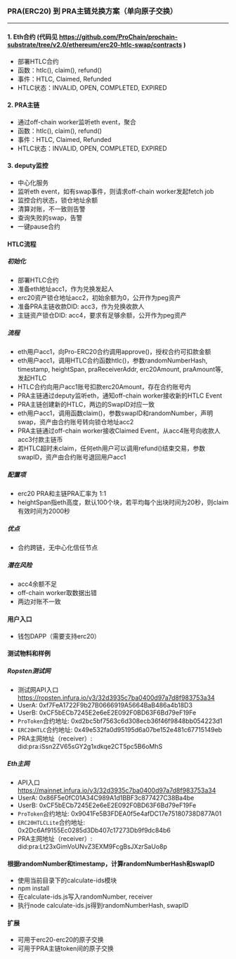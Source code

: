### PRA(ERC20) 到 PRA主链兑换方案（单向原子交换）
---

#### 1. Eth合约 (代码见 https://github.com/ProChain/prochain-substrate/tree/v2.0/ethereum/erc20-htlc-swap/contracts )

- 部署HTLC合约
- 函数：htlc(), claim(), refund()
- 事件：HTLC, Claimed, Refunded
- HTLC状态：INVALID, OPEN, COMPLETED, EXPIRED

#### 2. PRA主链

- 通过off-chain worker监听eth event，聚合
- 函数：htlc(), claim(), refund()
- 事件：HTLC, Claimed, Refunded
- HTLC状态：INVALID, OPEN, COMPLETED, EXPIRED

#### 3. deputy监控

- 中心化服务
- 监听eth event，如有swap事件，则请求off-chain worker发起fetch job
- 监控合约状态，锁仓地址余额
- 清算对账，不一致则告警
- 查询失败的swap，告警
- 一键pause合约

#### HTLC流程

##### 初始化
- 部署HTLC合约
- 准备eth地址acc1，作为兑换发起人
- erc20资产锁仓地址acc2，初始余额为0，公开作为peg资产
- 准备PRA主链收款DID: acc3，作为兑换收款人
- 主链资产锁仓DID: acc4，要求有足够余额，公开作为peg资产

##### 流程
- eth用户acc1，向Pro-ERC20合约调用approve()，授权合约可扣款金额
- eth用户acc1，调用HTLC合约函数htlc()，参数randomNumberHash, timestamp, heightSpan, praReceiverAddr, erc20Amount, praAmount等, 发起HTLC
- HTLC合约向用户acc1账号扣款erc20Amount，存在合约账号内
- PRA主链通过deputy监听eth，通知off-chain worker接收新的HTLC Event
- PRA主链创建新的HTLC，两边的SwapID对应一致
- eth用户acc1，调用函数claim()，参数swapID和randomNumber，声明swap，资产由合约账号转向锁仓地址acc2
- PRA主链通过off-chain worker接收Claimed Event，从acc4账号向收款人acc3付款主链币
- 若HTLC超时未claim，任何eth用户可以调用refund()结束交易，参数swapID，资产由合约账号退回用户acc1

##### 配置项
- erc20 PRA和主链PRA汇率为 1:1
- heightSpan指eth高度，默认100个块，若平均每个出块时间为20秒，则claim有效时间为2000秒

##### 优点
- 合约跨链，无中心化信任节点

##### 潜在风险
- acc4余额不足
- off-chain worker取数据出错
- 两边对账不一致

#### 用户入口
- 钱包DAPP（需要支持erc20）

#### 测试物料和样例

##### Ropsten测试网
- 测试网API入口 https://ropsten.infura.io/v3/32d3935c7ba0400d97a7d8f983753a34
- UserA: 0xf7FeA1722F9b27B0666919A5664BaB486a4b18D3
- UserB: 0xCF5bECb7245E2e6eE2E092F0BD63F6Bd79eF19Fe
- `ProToken`合约地址: 0xd2bc5bf7563c6d308ecb36f46f9848bb054223d1
- `ERC20HTLC`合约地址: 0x49e532fa0d95195d6a07be152e481c67715149eb
- PRA主网地址（receiver）: did:pra:iSsn2ZV65sGY2g1xdkqe2CT5pc5B6oMhS

##### Eth主网
- API入口 https://mainnet.infura.io/v3/32d3935c7ba0400d97a7d8f983753a34
- UserA: 0x86F5e0fC01A34C989A1d1BBF3c877427C38Ba4be
- UserB: 0xCF5bECb7245E2e6eE2E092F0BD63F6Bd79eF19Fe
- `ProToken`合约地址: 0x9041Fe5B3FDEA0f5e4afDC17e75180738D877A01
- `ERC20HTLCLite`合约地址: 0x2Dc6Af9155Ec0285d3Db407c17273Db9f9dc84b6
- PRA主网地址（receiver）: did:pra:Lt23xGimVoUNvZ3EXM9FcgBsJXzrSaUo8p

#### 根据randomNumber和timestamp，计算randomNumberHash和swapID
- 使用当前目录下的calculate-ids模块
- npm install
- 在calculate-ids.js写入randomNumber, receiver
- 执行node calculate-ids.js得到randomNumberHash, swapID

#### 扩展
- 可用于erc20-erc20的原子交换
- 可用于PRA主链token间的原子交换
